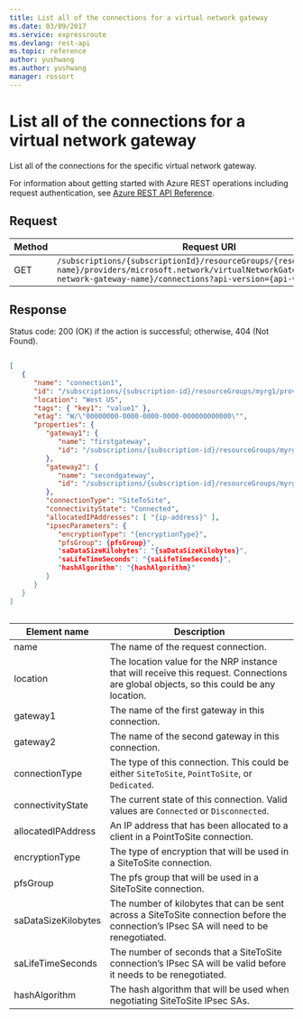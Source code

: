 ```yaml
---
title: List all of the connections for a virtual network gateway
ms.date: 03/09/2017
ms.service: expressroute
ms.devlang: rest-api
ms.topic: reference
author: yushwang
ms.author: yushwang
manager: rossort
---
```

# List all of the connections for a virtual network gateway&#160;
List all of the connections for the specific virtual network gateway.  

For information about getting started with Azure REST operations including request authentication, see [Azure REST API Reference](../../../index.md).

## Request  

|Method|Request URI|  
|------------|-----------------|  
|GET|`/subscriptions/{subscriptionId}/resourceGroups/{resource-group-name}/providers/microsoft.network/virtualNetworkGateways/{virtual-network-gateway-name}/connections?api-version={api-version}`|  
  
## Response  
 Status code: 200 (OK) if the action is successful; otherwise, 404 (Not Found).  
  
```json  
  
[  
   {  
      "name": "connection1",  
      "id": "/subscriptions/{subscription-id}/resourceGroups/myrg1/providers/microsoft.network/connections/connection1",  
      "location": "West US",  
      "tags": { "key1": "value1" },  
      "etag": "W/\"00000000-0000-0000-0000-000000000000\"",  
      "properties": {  
         "gateway1": {  
            "name": "firstgateway",  
            "id": "/subscriptions/{subscription-id}/resourceGroups/myrg1/providers/microsoft.network/SiteToSite/firstgateway"  
         },  
         "gateway2": {  
            "name": "secondgateway",  
            "id": "/subscriptions/{subscription-id}/resourceGroups/myrg1/providers/microsoft.network/SiteToSite/secondgateway"  
         },  
         "connectionType": "SiteToSite",  
         "connectivityState": "Connected",  
         "allocatedIPAddresses": [ "{ip-address}" ],  
         "ipsecParameters": {  
            "encryptionType": "{encryptionType}",  
            "pfsGroup": {pfsGroup}",  
            "saDataSizeKilobytes": "{saDataSizeKilobytes}",  
            "saLifeTimeSeconds": "{saLifeTimeSeconds}",  
            "hashAlgorithm": "{hashAlgorithm}"  
         }  
      }  
   }  
]  
  
```  
  
|Element name|Description|  
|------------------|-----------------|  
|name|The name of the request connection.|  
|location|The location value for the NRP instance that will receive this request. Connections are global objects, so this could be any location.|  
|gateway1|The name of the first gateway in this connection.|  
|gateway2|The name of the second gateway in this connection.|  
|connectionType|The type of this connection. This could be either `SiteToSite`, `PointToSite`, or `Dedicated`.|  
|connectivityState|The current state of this connection. Valid values are `Connected` or `Disconnected`.|  
|allocatedIPAddress|An IP address that has been allocated to a client in a PointToSite connection.|  
|encryptionType|The type of encryption that will be used in a SiteToSite connection.|  
|pfsGroup|The pfs group that will be used in a SiteToSite connection.|  
|saDataSizeKilobytes|The number of kilobytes that can be sent across a SiteToSite connection before the connection’s IPsec SA will need to be renegotiated.|  
|saLifeTimeSeconds|The number of seconds that a SiteToSite connection’s IPsec SA will be valid before it needs to be renegotiated.|  
|hashAlgorithm|The hash algorithm that will be used when negotiating SiteToSite IPsec SAs.|
